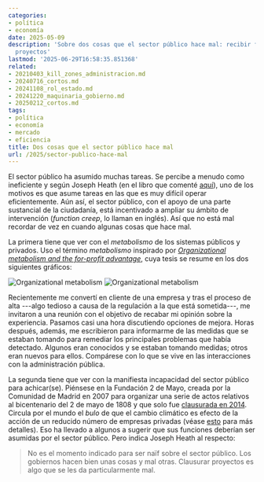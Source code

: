 ```yaml
---
categories:
- política
- economía
date: 2025-05-09
description: 'Sobre dos cosas que el sector público hace mal: recibir feedbak y clausurar
  proyectos'
lastmod: '2025-06-29T16:58:35.851368'
related:
- 20210403_kill_zones_administracion.md
- 20240716_cortos.md
- 20241108_rol_estado.md
- 20241220_maquinaria_gobierno.md
- 20250212_cortos.md
tags:
- política
- economía
- mercado
- eficiencia
title: Dos cosas que el sector público hace mal
url: /2025/sector-publico-hace-mal
---
```


El sector público ha asumido muchas tareas. Se percibe a menudo como ineficiente y según Joseph Heath (en el libro que comenté [aquí](/2024/maquinaria-gobierno)), uno de los motivos es que asume tareas en las que es muy difícil operar eficientemente. Aún así, el sector público, con el apoyo de una parte sustancial de la ciudadanía, está incentivado a ampliar su ámbito de intervención (_function creep_, lo llaman en inglés). Así que no está mal recordar de vez en cuando algunas cosas que hace mal.

La primera tiene que ver con el _metabolismo_ de los sistemas públicos y privados. Uso el término _metabolismo_ inspirado por
[_Organizational metabolism and the for-profit advantage_](https://blog.rootsofprogress.org/organizational-metabolism-and-the-for-profit-advantage), cuya tesis se resume en los dos siguientes gráficos:

![Organizational metabolism](/images/metabolism-for-profit.png#center)
![Organizational metabolism](/images/metabolism-non-for-profit.png#center)

Recientemente me convertí en cliente de una empresa y tras el proceso de alta ---algo tedioso a causa de la regulación a la que está sometida---, me invitaron a una reunión con el objetivo de recabar mi opinión sobre la experiencia. Pasamos casi una hora discutiendo opciones de mejora. Horas después, además, me escribieron para informarme de las medidas que se estaban tomando para remediar los principales problemas que había detectado. Algunos eran conocidos y se estaban tomando medidas; otros eran nuevos para ellos. Compárese con lo que se vive en las interacciones con la administración pública.

La segunda tiene que ver con la manifiesta incapacidad del sector público para achicar(se). Piénsese en la Fundación 2 de Mayo, creada por la Comunidad de Madrid en 2007 para organizar una serie de actos relativos al bicentenario del 2 de mayo de 1808 y que solo fue [clausurada en 2014](https://www.elmundo.es/espana/2017/05/18/591de2cfe5fdea5b238b45b2.html). Circula por el mundo el _bulo_ de que el cambio climático es efecto de la acción de un reducido número de empresas privadas (véase [esto](https://josephheath.substack.com/p/highbrow-climate-misinformation) para más detalles). Eso ha llevado a algunos a sugerir que sus funciones deberían ser asumidas por el sector público. Pero indica Joseph Heath al respecto:

> No es el momento indicado para ser naïf sobre el sector público. Los gobiernos hacen bien unas cosas y mal otras. Clausurar proyectos es algo que se les da particularmente mal.